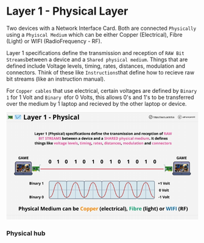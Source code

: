 # Layer 1 - Physical Layer 

 Two devices with a Network Interface Card. Both are connected `Physically` using a `Phyiscal Medium` which can be either Copper (Electrical), Fibre (Light) or WIFI (RadioFrequency - RF).

 Layer 1 specifications define the transmission and reception of `RAW Bit Streams`between a device and a `Shared physical medium`. Things that are defined include Voltage levels, timing, rates, distances, modulation and connectors. Think of these like `Instructions`that define how to recieve raw bit streams (like an instruction manual).

 For `Copper cables` that use electrical, certain voltages are defined by `Binary 1` for 1 Volt and `Binary 0`for 0 Volts, this allows 0's and 1's to be transferred over the medium by 1 laptop and recieved by the other laptop or device.

![alt text](./OSI_Images/PhysicalLayer.png)

### Physical hub

